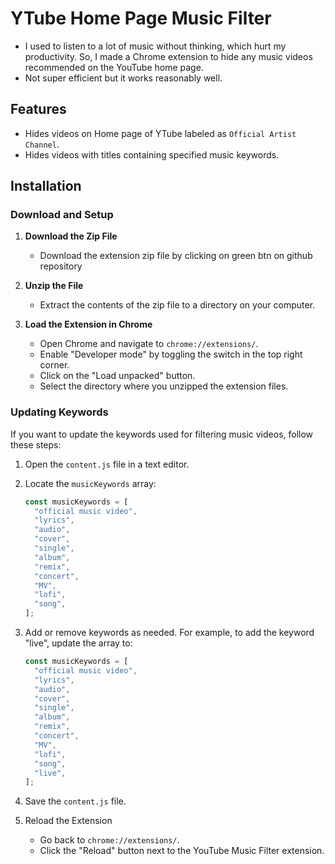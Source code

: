 # YTube Home Page Music Filter

- I used to listen to a lot of music without thinking, which hurt my productivity. So, I made a Chrome extension to hide any music videos recommended on the YouTube home page.
- Not super efficient but it works reasonably well.
## Features

- Hides videos on Home page of YTube labeled as `Official Artist Channel`.
- Hides videos with titles containing specified music keywords.

## Installation

### Download and Setup

1. **Download the Zip File**

   - Download the extension zip file by clicking on green btn on github repository

2. **Unzip the File**

   - Extract the contents of the zip file to a directory on your computer.

3. **Load the Extension in Chrome**
   - Open Chrome and navigate to `chrome://extensions/`.
   - Enable "Developer mode" by toggling the switch in the top right corner.
   - Click on the "Load unpacked" button.
   - Select the directory where you unzipped the extension files.

### Updating Keywords

If you want to update the keywords used for filtering music videos, follow these steps:

1. Open the `content.js` file in a text editor.
2. Locate the `musicKeywords` array:
   ```javascript
   const musicKeywords = [
     "official music video",
     "lyrics",
     "audio",
     "cover",
     "single",
     "album",
     "remix",
     "concert",
     "MV",
     "lofi",
     "song",
   ];
   ```
3. Add or remove keywords as needed. For example, to add the keyword "live", update the array to:
   ```javascript
   const musicKeywords = [
     "official music video",
     "lyrics",
     "audio",
     "cover",
     "single",
     "album",
     "remix",
     "concert",
     "MV",
     "lofi",
     "song",
     "live",
   ];
   ```
4. Save the `content.js` file.

5. Reload the Extension
   - Go back to `chrome://extensions/`.
   - Click the "Reload" button next to the YouTube Music Filter extension.
